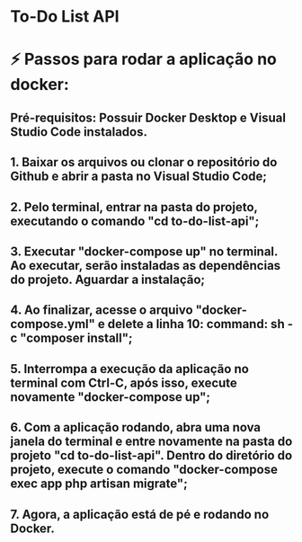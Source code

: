 # To-Do List API

# ⚡ Passos para rodar a aplicação no docker:

## Pré-requisitos: Possuir Docker Desktop e Visual Studio Code instalados.

## 1. Baixar os arquivos ou clonar o repositório do Github e abrir a pasta no Visual Studio Code;
## 2. Pelo terminal, entrar na pasta do projeto, executando o comando "cd to-do-list-api";
## 3. Executar "docker-compose up" no terminal. Ao executar, serão instaladas as dependências do projeto. Aguardar a instalação;
## 4. Ao finalizar, acesse o arquivo "docker-compose.yml" e delete a linha 10: command: sh - c "composer install";
## 5. Interrompa a execução da aplicação no terminal com Ctrl-C, após isso, execute novamente "docker-compose up";
## 6. Com a aplicação rodando, abra uma nova janela do terminal e entre novamente na pasta do projeto "cd to-do-list-api". Dentro do diretório do projeto, execute o comando "docker-compose exec app php artisan migrate";
## 7. Agora, a aplicação está de pé e rodando no Docker.
